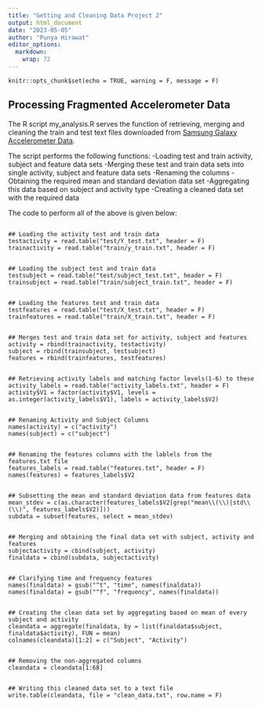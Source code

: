 ```yaml
---
title: "Getting and Cleaning Data Project 2"
output: html_document
date: "2023-05-05"
author: "Punya Hirawat"
editor_options: 
  markdown: 
    wrap: 72
---
```


```{r setup, include=FALSE}
knitr::opts_chunk$set(echo = TRUE, warning = F, message = F)
```

## Processing Fragmented Accelerometer Data

The R script my_analysis.R serves the function of retrieving, merging
and cleaning the train and test text files downloaded from [Samsung
Galaxy Accelerometer
Data](https://d396qusza40orc.cloudfront.net/getdata%2Fprojectfiles%2FUCI%20HAR%20Dataset.zip).

The script performs the following functions: -Loading test and train
activity, subject and feature data sets -Merging these test and train
data sets into single activity, subject and feature data sets -Renaming
the columns -Obtaining the required mean and standard deviation data set
-Aggregating this data based on subject and activity type -Creating a
cleaned data set with the required data


The code to perform all of the above is given below:
```{r}

## Loading the activity test and train data
testactivity = read.table("test/Y_test.txt", header = F)
trainactivity = read.table("train/y_train.txt", header = F)


## Loading the subject test and train data
testsubject = read.table("test/subject_test.txt", header = F)
trainsubject = read.table("train/subject_train.txt", header = F)


## Loading the features test and train data
testfeatures = read.table("test/X_test.txt", header = F)
trainfeatures = read.table("train/X_train.txt", header = F)


## Merges test and train data set for activity, subject and features
activity = rbind(trainactivity, testactivity)
subject = rbind(trainsubject, testsubject)
features = rbind(trainfeatures, testfeatures)


## Retrieving activity labels and matching factor levels(1-6) to these
activity_labels = read.table("activity_labels.txt", header = F)
activity$V1 = factor(activity$V1, levels = as.integer(activity_labels$V1), labels = activity_labels$V2)


## Renaming Activity and Subject Columns
names(activity) = c("activity")
names(subject) = c("subject")


## Renaming the features columns with the lablels from the features.txt file
features_labels = read.table("features.txt", header = F)
names(features) = features_labels$V2


## Subsetting the mean and standard deviation data from features data
mean_stdev = c(as.character(features_labels$V2[grep("mean\\(\\)|std\\(\\)", features_labels$V2)]))
subdata = subset(features, select = mean_stdev)


## Merging and obtaining the final data set with subject, activity and features
subjectactivity = cbind(subject, activity)
finaldata = cbind(subdata, subjectactivity)


## Clarifying time and frequency features 
names(finaldata) = gsub("^t", "time", names(finaldata))
names(finaldata) = gsub("^f", "frequency", names(finaldata))


## Creating the clean data set by aggregating based on mean of every subject and activity
cleandata = aggregate(finaldata, by = list(finaldata$subject, finaldata$activity), FUN = mean)
colnames(cleandata)[1:2] = c("Subject", "Activity")


## Removing the non-aggregated columns
cleandata = cleandata[1:68]


## Writing this cleaned data set to a text file
write.table(cleandata, file = "clean_data.txt", row.name = F)

```
